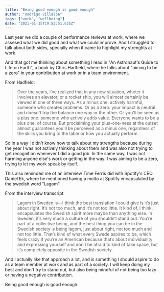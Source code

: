```yaml
---
title: "Being good enough is good enough"
author: "Rodrigo Villalba"
tags: ["work", "wellbeing"]
date: "2021-01-15T19:53:51.635Z"
---
```


Last year we did a couple of performance reviews at work, where we assesed what we did good and what we could improve. And I struggled to talk about both sides, specially when it came to highlight my strenghts at work.

And that got me thinking about something I read in "An Astronaut's Guide to Life on Earth", a book by Chris Hadfield, where he talks about "aiming to be a zero" in your contribution at work or in a team environment.

From Hadfield:

> Over the years, I've realized that in any new situation, wheter it involves an elevator, or a rocket ship, you will almost certainly be viewed in one of three ways. As a minus one: actively harmful, someone who creates problems. Or as a zero: your impact is neutral and doesn't trip the balance one way or the other. Or you'll be seen as a plus one: someone who actively adds value. Everyone wants to be a plus one, of course. But proclaiming your plus-one-ness at the outset almost guarantees you'll be perceived as a minus one, regardless of the skills you bring to the table or how you actually perform.

So in a way I didn't know how to talk about my strengths because during the year I was not actively thinking about them and was also not trying to get recognition whenever I did a good job. In the same way, I was not harming anyone else's work or getting in the way. I was aiming to be a zero, trying to let my work speak by itself.

This also reminded me of an interview Time Ferris did with Spotify's CEO Daniel Ek, where he mentioned having a motto at Spotify encapsulated by the swedish word "Lagom".

From the interview transcript:

> Lagom in Sweden is—I think the best translation I could give is it’s just about right. It’s not too much, and it’s not too little. It kind of, I think, encapsulates the Swedish spirit more maybe than anything else. In Sweden, it’s very much a culture of you shouldn’t stand out. You’re part of a collective being, and the best thing you can be in the Swedish society is being lagom, just about right, not too much and not too little. That’s kind of what every Swede aspires to be, which feels crazy if you’re an American because that’s about individuality and expressing yourself and don’t be afraid to kind of take space, but it’s completely opposite in the Swedish society.

And I actually like that approach a lot, and is something I should aspire to do as a team member at work and as part of a society. I will keep doing my best and don't try to stand out, but also being mindful of not being too lazy or having a negative contribution.

Being good enough is good enough.
